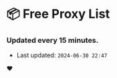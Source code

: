 # :package: Free Proxy List
### Updated every 15 minutes.

- Last updated: `2024-06-30 22:47`

:heart:
